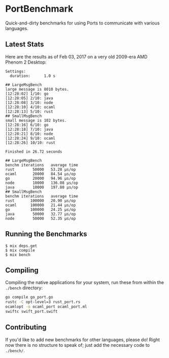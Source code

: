 # PortBenchmark

Quick-and-dirty benchmarks for using Ports to communicate with various
languages.

## Latest Stats

Here are the results as of Feb 03, 2017 on a very old 2009-era AMD Phenom 2 Desktop:

```
Settings:
  duration:      1.0 s

## LargeMsgBench
large message is 8010 bytes.
[12:28:02] 1/10: go
[12:28:05] 2/10: java
[12:28:08] 3/10: node
[12:28:10] 4/10: ocaml
[12:28:13] 5/10: rust
## SmallMsgBench
small message is 102 bytes.
[12:28:16] 6/10: go
[12:28:18] 7/10: java
[12:28:21] 8/10: node
[12:28:24] 9/10: ocaml
[12:28:26] 10/10: rust

Finished in 26.72 seconds

## LargeMsgBench
benchm iterations   average time
rust        50000   53.28 µs/op
ocaml       20000   84.54 µs/op
go          20000   94.96 µs/op
node        10000   136.08 µs/op
java        10000   197.80 µs/op
## SmallMsgBench
benchm iterations   average time
rust       100000   20.90 µs/op
ocaml      100000   21.44 µs/op
go         100000   24.25 µs/op
java        50000   32.77 µs/op
node        50000   52.35 µs/op
```

## Running the Benchmarks

```
$ mix deps.get
$ mix compile
$ mix bench
```

## Compiling

Compiling the native applications for your system, run these from within the
`./bench` directory:
```sh
go compile go_port.go
rustc -C opt-level=3 rust_port.rs
ocamlopt -o ocaml_port ocaml_port.ml
swiftc swift_port.swift
```

## Contributing

If you'd like to add new benchmarks for other languages, please do! Right now
there is no structure to speak of; just add the necessary code to `./bench/`.
